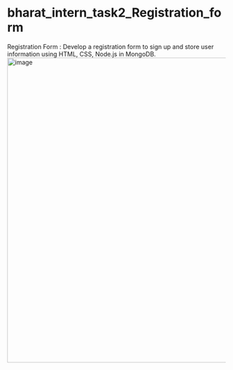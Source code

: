 # bharat_intern_task2_Registration_form
Registration Form : Develop a registration form to sign up and store user information using HTML, CSS, Node.js in MongoDB.
<img width="704" alt="image" src="https://github.com/RaoSaheb7777/bharat_intern_task2_Registration_form/assets/160231718/ab3e0a64-b7a1-4ca4-ad08-4492caec72a1">

